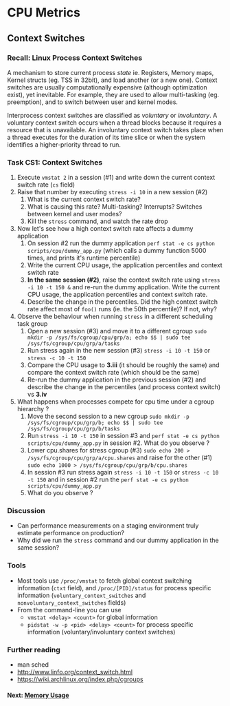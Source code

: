 # CPU Metrics

## Context Switches

### Recall: Linux Process Context Switches
A mechanism to store current process *state* ie. Registers, Memory maps, Kernel structs (eg. TSS in 32bit), and load another (or a new one). Context switches are usually computationally expensive (although optimization exist), yet inevitable. For example, they are used to allow multi-tasking (eg. preemption), and to switch between user and kernel modes.

Interprocess context switches are classified as *voluntary* or *involuntary*. A voluntary context switch occurs when a thread blocks because it
requires a resource that is unavailable. An involuntary context switch takes place when a thread executes for the duration of its time slice or when
the system identifies a higher-priority thread to run.

### Task CS1: Context Switches

1. Execute `vmstat 2` in a session (#1) and write down the current context switch rate (`cs` field)
2. Raise that number by executing `stress -i 10` in a new session (#2)
	1. What is the current context switch rate?
	2. What is causing this rate? Multi-tasking? Interrupts? Switches between kernel and user modes?
	3. Kill the `stress` command, and watch the rate drop
3. Now let's see how a high context switch rate affects a dummy application
	1. On session #2 run the dummy application `perf stat -e cs python scripts/cpu/dummy_app.py` (which calls a dummy function 5000 times, and prints it's runtime percentile)
	2. Write the current CPU usage, the application percentiles and context switch rate
	3. **In the same session (#2)**, raise the context switch rate using `stress -i 10 -t 150 &` and re-run the dummy application. Write the current CPU usage, the application percentiles and context switch rate.
	4. Describe the change in the percentiles. Did the high context switch rate affect most of `foo()` runs (ie. the 50th percentile)? If not, why?
4. Observe the behaviour when running `stress` in a different scheduling task group
	1. Open a new session (#3) and move it to a different cgroup `sudo mkdir -p /sys/fs/cgroup/cpu/grp/a; echo $$ | sudo tee /sys/fs/cgroup/cpu/grp/a/tasks`
	2. Run stress again in the new session (#3) `stress -i 10 -t 150` or `stress -c 10 -t 150`
	3. Compare the CPU usage to **3.iii** (it should be roughly the same) and compare the context switch rate (which should be the same)
	4. Re-run the dummy application in the previous session (#2) and describe the change in the percentiles (and process context switch) vs **3.iv**
5. What happens when processes compete for cpu time under a cgroup hierarchy ?
	1. Move the second session to a new cgroup `sudo mkdir -p /sys/fs/cgroup/cpu/grp/b; echo $$ | sudo tee /sys/fs/cgroup/cpu/grp/b/tasks`
	2. Run `stress -i 10 -t 150` in session #3 and `perf stat -e cs python scripts/cpu/dummy_app.py` in session #2. What do you observe ?
	2. Lower cpu.shares for stress cgroup (#3) `sudo echo 200 > /sys/fs/cgroup/cpu/grp/a/cpu.shares` and raise for the other (#1) `sudo echo 1000 > /sys/fs/cgroup/cpu/grp/b/cpu.shares`
	3. In session #3 run stress again `stress -i 10 -t 150` or `stress -c 10 -t 150` and in session #2 run the `perf stat -e cs python scripts/cpu/dummy_app.py`
	4. What do you observe ?

### Discussion

- Can performance measurements on a staging environment truly estimate performance on production?
- Why did we run the `stress` command and our dummy application in the same session?

### Tools

 - Most tools use `/proc/vmstat` to fetch global context switching information (`ctxt` field), and `/proc/[PID]/status` for process specific information (`voluntary_context_switches` and `nonvoluntary_context_switches` fields)
 - From the command-line you can use
	 - `vmstat <delay> <count>` for global information
	 - `pidstat -w -p <pid> <delay> <count>` for process specific information (voluntary/involuntary context switches)

### Further reading

- man sched
- http://www.linfo.org/context_switch.html
- https://wiki.archlinux.org/index.php/cgroups

#### Next: [Memory Usage](memory-usage.md)
